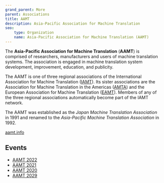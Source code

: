 ```yaml
---
grand_parent: More
parent: Associations
title: AAMT
description: Asia-Pacific Association for Machine Translation
seo:
    type: Organization
    name: Asia-Pacific Association for Machine Translation (AAMT)
---
```


The **Asia-Pacific Association for Machine Translation** (**AAMT**) is comprised of researchers, manufacturers and users of machine translation systems.
The association is engaged in machine translation system development, improvement, education, and publicity.

The AAMT is one of three regional associations of the International Association for Machine Translation \([IAMT](iamt.md)\).
Its sister associations are the Association for Machine Translation in the Americas \([AMTA](amta.md)\) and the European Association for Machine Translation \([EAMT](eamt.md)\).
Members of any of the three regional associations automatically become part of the IAMT network.

The AAMT was established as the *Japan Machine Translation Association* in 1991 and renamed to the *Asia-Pacific Machine Translation Association* in 1992.

[aamt.info](https://aamt.info/)

## Events

- [AAMT 2022](/events/aamt2022.md)
- [AAMT 2021](/events/aamt2021.md)
- [AAMT 2020](/events/aamt2020.md)
- [AAMT 2029](/events/aamt2019.md)
